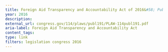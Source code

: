 ```yaml
---
title: Foreign Aid Transparency and Accountability Act of 2016&#58; Public Law 114-191, H.R. 3766, 2016
year: 2016
description: 
external_url: congress.gov/114/plaws/publ191/PLAW-114publ191.pdf
aria-label: Foreign Aid Transparency and Accountability Act
content_tags:
type: link
filters: legislation congress 2016
---
```

